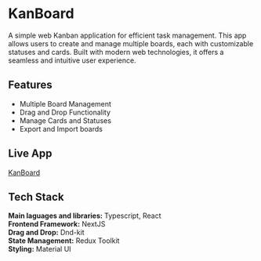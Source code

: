 
# KanBoard

A simple web Kanban application for efficient task management. This app allows users to create and manage multiple boards, each with customizable statuses and cards. Built with modern web technologies, it offers a seamless and intuitive user experience.


## Features

- Multiple Board Management
- Drag and Drop Functionality
- Manage Cards and Statuses
- Export and Import boards


## Live App

[KanBoard](https://kanboard-lilac.vercel.app/)


## Tech Stack

**Main laguages and libraries:** Typescript, React  
**Frontend Framework:** NextJS   
**Drag and Drop:** Dnd-kit  
**State Management:** Redux Toolkit  
**Styling:** Material UI  
